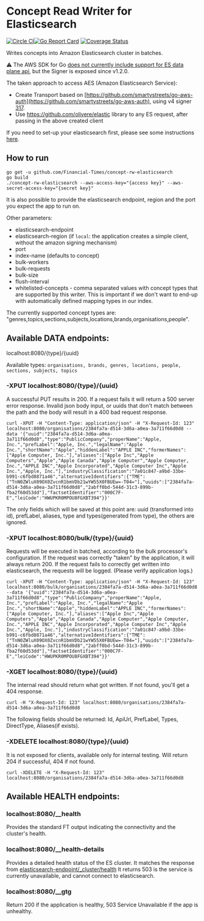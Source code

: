 # Concept Read Writer for Elasticsearch

[![Circle CI](https://circleci.com/gh/Financial-Times/concept-rw-elasticsearch/tree/master.png?style=shield)](https://circleci.com/gh/Financial-Times/concept-rw-elasticsearch/tree/master)[![Go Report Card](https://goreportcard.com/badge/github.com/Financial-Times/concept-rw-elasticsearch)](https://goreportcard.com/report/github.com/Financial-Times/concept-rw-elasticsearch) [![Coverage Status](https://coveralls.io/repos/github/Financial-Times/concept-rw-elasticsearch/badge.svg)](https://coveralls.io/github/Financial-Times/concept-rw-elasticsearch)


Writes concepts into Amazon Elasticsearch cluster in batches.

:warning: The AWS SDK for Go [does not currently include support for ES data plane api](https://github.com/aws/aws-sdk-go/issues/710), but the Signer is exposed since v1.2.0.

The taken approach to access AES (Amazon Elasticsearch Service):
- Create Transport based on [https://github.com/smartystreets/go-aws-auth](https://github.com/smartystreets/go-aws-auth), using v4 signer [317](
).
- Use https://github.com/olivere/elastic library to any ES request, after passing in the above created client

If you need to set-up your elasticsearch first, please see some instructions [here](https://github.com/Financial-Times/concept-rw-elasticsearch/blob/master/mapping_readme.md).

## How to run

```
go get -u github.com/Financial-Times/concept-rw-elasticsearch
go build
./concept-rw-elasticsearch --aws-access-key="{access key}" --aws-secret-access-key="{secret key}"
```
It is also possible to provide the elasticsearch endpoint, region and the port you expect the app to run on.

Other parameters:
- elasticsearch-endpoint
- elasticsearch-region (if `local`: the application creates a simple client, without the amazon signing mechanism)
- port
- index-name (defaults to concept)
- bulk-workers
- bulk-requests
- bulk-size
- flush-interval
- whitelisted-concepts - comma separated values with concept types that are supported by this writer. This is important if we don't want to end-up with automatically defined mapping types in our index.

The currently supported concept types are: "genres,topics,sections,subjects,locations,brands,organisations,people".

## Available DATA endpoints:

localhost:8080/{type}/{uuid}

Available types:
`organisations, brands, genres, locations, people, sections, subjects, topics`

### -XPUT localhost:8080/{type}/{uuid}

A successful PUT results in 200. If a request fails it will return a 500 server error response.
Invalid json body input, or uuids that don't match between the path and the body will result in a 400 bad request response.

`curl -XPUT -H "Content-Type: application/json" -H "X-Request-Id: 123" localhost:8080/organisations/2384fa7a-d514-3d6a-a0ea-3a711f66d0d8 --data '{"uuid":"2384fa7a-d514-3d6a-a0ea-3a711f66d0d8","type":"PublicCompany","properName":"Apple, Inc.","prefLabel":"Apple, Inc.","legalName":"Apple Inc.","shortName":"Apple","hiddenLabel":"APPLE INC","formerNames":["Apple Computer, Inc."],"aliases":["Apple Inc","Apple Computers","Apple","Apple Canada","Apple Computer","Apple Computer, Inc.","APPLE INC","Apple Incorporated","Apple Computer Inc","Apple Inc.","Apple, Inc."],"industryClassification":"7a01c847-a9bd-33be-b991-c6fbd8871a46","alternativeIdentifiers":{"TME":["TnN0ZWluX09OX0ZvcnR1bmVDb21wYW55X0FBUEw=-T04="],"uuids":["2384fa7a-d514-3d6a-a0ea-3a711f66d0d8","2abff0bd-544d-31c3-899b-fba2f60d53dd"],"factsetIdentifier":"000C7F-E","leiCode":"HWUPKR0MPOU8FGXBT394"}}'`

The only fields which will be saved at this point are: uuid (transformed into id), prefLabel, aliases, type and types(generated from type), the others are ignored.

### -XPUT localhost:8080/bulk/{type}/{uuid}

Requests will be executed in batched, according to the bulk processor's configuration.
If the request was correctly "taken" by the application, it will always return 200.
If the request fails to correctly get written into elasticsearch, the requests will be logged. (Please verify application logs.)

`curl -XPUT -H "Content-Type: application/json" -H "X-Request-Id: 123" localhost:8080/bulk/organisations/2384fa7a-d514-3d6a-a0ea-3a711f66d0d8 --data '{"uuid":"2384fa7a-d514-3d6a-a0ea-3a711f66d0d8","type":"PublicCompany","properName":"Apple, Inc.","prefLabel":"Apple, Inc.","legalName":"Apple Inc.","shortName":"Apple","hiddenLabel":"APPLE INC","formerNames":["Apple Computer, Inc."],"aliases":["Apple Inc","Apple Computers","Apple","Apple Canada","Apple Computer","Apple Computer, Inc.","APPLE INC","Apple Incorporated","Apple Computer Inc","Apple Inc.","Apple, Inc."],"industryClassification":"7a01c847-a9bd-33be-b991-c6fbd8871a46","alternativeIdentifiers":{"TME":["TnN0ZWluX09OX0ZvcnR1bmVDb21wYW55X0FBUEw=-T04="],"uuids":["2384fa7a-d514-3d6a-a0ea-3a711f66d0d8","2abff0bd-544d-31c3-899b-fba2f60d53dd"],"factsetIdentifier":"000C7F-E","leiCode":"HWUPKR0MPOU8FGXBT394"}}'`


### -XGET localhost:8080/{type}/{uuid}

The internal read should return what got written. If not found, you'll get a 404 response.

`curl -H "X-Request-Id: 123" localhost:8080/organisations/2384fa7a-d514-3d6a-a0ea-3a711f66d0d8`

The following fields should be returned: Id, ApiUrl, PrefLabel, Types, DirectType, Aliases(if exists).

### -XDELETE localhost:8080/{type}/{uuid}
It is not exposed for clients, available only for internal testing.
Will return 204 if successful, 404 if not found.

`curl -XDELETE -H "X-Request-Id: 123" localhost:8080/organisations/2384fa7a-d514-3d6a-a0ea-3a711f66d0d8`

## Available HEALTH endpoints:

### localhost:8080/__health

Provides the standard FT output indicating the connectivity and the cluster's health.

### localhost:8080/__health-details

Provides a detailed health status of the ES cluster. 
It matches the response from [elasticsearch-endpoint/_cluster/health](https://www.elastic.co/guide/en/elasticsearch/reference/current/cluster-health.html)
It returns 503 is the service is currently unavailable, and cannot connect to elasticsearch.

### localhost:8080/__gtg

Return 200 if the application is healthy, 503 Service Unavailable if the app is unhealthy. 


